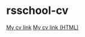 # rsschool-cv
[My cv link](https://AlexPashin.github.io/rsschool-cv/cv)
[My cv link (HTML)](https://AlexPashin.github.io/rsschool-cv/)
